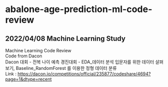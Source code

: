 # abalone-age-prediction-ml-code-review
## 2022/04/08 Machine Learning Study
Machine Learning Code Review<br>
Code from Dacon<br>
Dacon 대회 - 전복 나이 예측 경진대회 - EDA_데이터 분석 입문자를 위한 데이터 살펴보기, Baseline_RandomForest 를 이용한 정형 데이터 분류<br>
Link : https://dacon.io/competitions/official/235877/codeshare/4694?page=1&dtype=recent<br>
